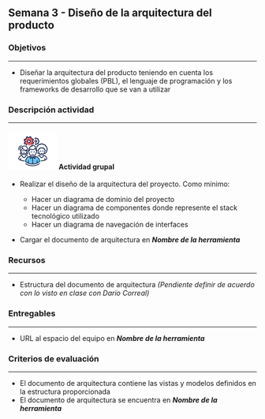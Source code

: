 
## Semana 3 - Diseño de la arquitectura del producto

### Objetivos

---
* Diseñar la arquitectura del producto teniendo en cuenta los requerimientos globales (PBL), el lenguaje de programación y los frameworks de desarrollo que se van a utilizar


### Descripción actividad

---

#### ![](./../../assets/images/grupo.png) Actividad grupal

* Realizar el diseño de la arquitectura del proyecto. Como mínimo:
   * Hacer un diagrama de dominio del proyecto
   * Hacer un diagrama de componentes donde represente el stack tecnológico utilizado
   * Hacer un diagrama de navegación de interfaces

* Cargar el documento de arquitectura en **_Nombre de la herramienta_**


### Recursos 

---
* Estructura del documento de arquitectura *(Pendiente definir de acuerdo con lo visto en clase con Dario Correal)*


### Entregables

---
* URL al espacio del equipo en **_Nombre de la herramienta_**

### Criterios de evaluación

---

* El documento de arquitectura contiene las vistas y modelos definidos en la estructura proporcionada
* El documento de arquitectura se encuentra en **_Nombre de la herramienta_**
